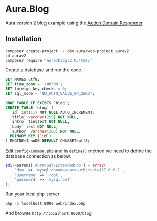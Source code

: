 # Aura.Blog

Aura version 2 blog example using the [Action Domain Responder](https://github.com/pmjones/adr).

## Installation

```bash
composer create-project -s dev aura/web-project aurav2
cd aurav2
composer require "aura/blog:2.0.*@dev"
```

Create a database and run the code.

```sql
SET NAMES utf8;
SET time_zone = '+00:00';
SET foreign_key_checks = 0;
SET sql_mode = 'NO_AUTO_VALUE_ON_ZERO';

DROP TABLE IF EXISTS `blog`;
CREATE TABLE `blog` (
  `id` int(11) NOT NULL AUTO_INCREMENT,
  `title` varchar(255) NOT NULL,
  `intro` tinytext NOT NULL,
  `body` text NOT NULL,
  `author` varchar(200) NOT NULL,
  PRIMARY KEY (`id`)
) ENGINE=InnoDB DEFAULT CHARSET=utf8;
```

Edit `config/Common.php` and in `define()` method we need to define the
database connection as below.

```php
$di->params['Aura\Sql\ExtendedPdo'] = array(
    'dsn' => 'mysql:dbname=auraauth;host=127.0.0.1',
    'username' => 'root',
    'password' => 'mysqlroot'
);
```

Run your local php server

```bash
php -S localhost:8000 web/index.php
```

And browse `http://localhost:8000/blog`

